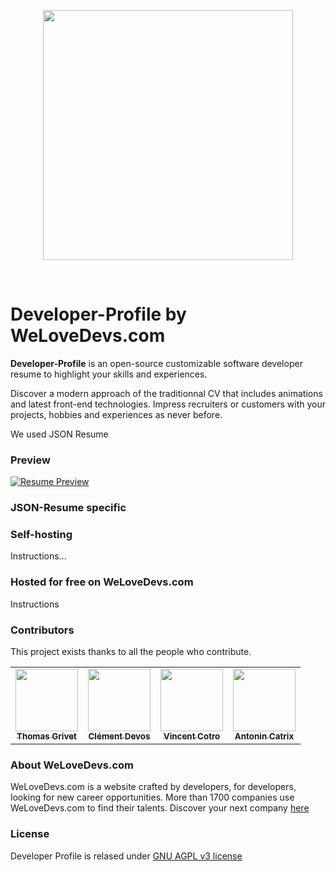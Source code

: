 <p align="center">
  <img src="https://cdn.filestackcontent.com/XlAH8XNyThOt0usnHTn3" width="400" />
</p>

<br />

# Developer-Profile by WeLoveDevs.com
**Developer-Profile** is an open-source customizable software developer resume to highlight your skills and experiences.

Discover a modern approach of the traditionnal CV that includes animations and latest front-end technologies. Impress recruiters or customers with your projects, hobbies and experiences as never before. 

We used JSON Resume 

### Preview 

[![Resume Preview](https://cdn.filestackcontent.com/compress/resize=width:600/rfXY8TNARdao9DdQSaJe)](https://vincent-cotro.welovedevs.com)

### JSON-Resume specific

### Self-hosting

Instructions...

### Hosted for free on WeLoveDevs.com

 Instructions


### Contributors
This project exists thanks to all the people who contribute.
<table>
  <tr>
<td align="center"><a href="https://github.com/thomasgrivet"><img src="https://avatars.githubusercontent.com/u/18561703?v=3" width="100px;" alt=""/><br /><sub><b>Thomas Grivet</b></sub></a><br /></td>
<td align="center"><a href="https://github.com/clementdevos"><img src="https://avatars.githubusercontent.com/u/5870982?v=3" width="100px;" alt=""/><br /><sub><b>Clément Devos</b></sub></a><br /></td>
<td align="center"><a href="https://github.com/VincentCtr"><img src="https://avatars.githubusercontent.com/u/9655206?v=3" width="100px;" alt=""/><br /><sub><b>Vincent Cotro</b></sub></a><br /></td>
<td align="center"><a href="https://github.com/catrx"><img src="https://avatars.githubusercontent.com/u/6273310?v=3" width="100px;" alt=""/><br /><sub><b>Antonin Catrix</b></sub></a><br /></td>
  </tr>
 </table>

### About WeLoveDevs.com
WeLoveDevs.com is a website crafted by developers, for developers, looking for new career opportunities.
More than 1700 companies use WeLoveDevs.com to find their talents. 
Discover your next company [here](https://welovedevs.com/app/companies)


### License

Developer Profile is relased under [GNU AGPL v3 license](https://github.com/welovedevs/developer-profile/blob/master/LICENSE.md)

